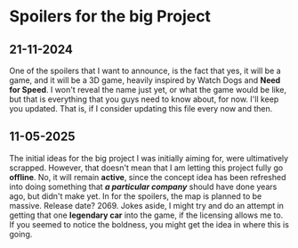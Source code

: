 # Spoilers for the big Project

## 21-11-2024
One of the spoilers that I want to announce, is the fact that yes, it will be a
game, and it will be a 3D game, heavily inspired by Watch Dogs and
**Need for Speed**. I won't reveal the name just yet, or what the game would be
like, but that is everything that you guys need to know about, for now. I'll keep
you updated. That is, if I consider updating this file every now and then.

## 11-05-2025
The initial ideas for the big project I was initially aiming for, were ultimatively
scrapped. However, that doesn't mean that I am letting this project fully go
**offline**. No, it will remain **active**, since the concept idea has been
refreshed into doing something that ***a particular company*** should have done
years ago, but didn't make yet. In for the spoilers, the map is planned to be
massive. Release date? 2069. Jokes aside, I might try and do an attempt in getting
that one **legendary car** into the game, if the licensing allows me to. If you
seemed to notice the boldness, you might get the idea in where this is going.
